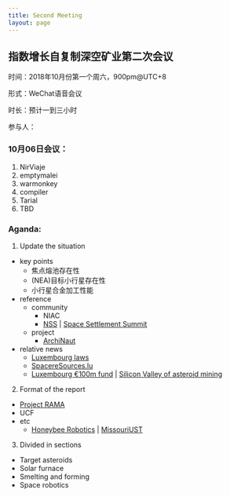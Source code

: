 ```yaml
---
title: Second Meeting
layout: page
---
```


## 指数增长自复制深空矿业第二次会议

时间：2018年10月份第一个周六，900pm@UTC+8

形式：WeChat语音会议

时长：预计一到三小时

参与人：

### 10月06日会议：
1. NirViaje
2. emptymalei
3. warmonkey
4. compiler
5. Tarial
6. TBD

### Aganda:

1. Update the situation
  * key points
    * 焦点熔池存在性
    * (NEA)目标小行星存在性
    * 小行星合金加工性能
  * reference
    * community
      * NIAC
      * [NSS](https://nss.org/) | [Space Settlement Summit](http://spacesettlementsummit.nss.org/)
    * project
      * [ArchiNaut](https://madeinspace.us/archinaut)
  * relative news
    * [Luxembourg laws](https://www.ft.com/content/af15f0e4-707a-11e7-93ff-99f383b09ff9)
    * [SpacereSources.lu](https://spaceresources.public.lu/en.html)
    * [Luxembourg €100m fund](https://www.ft.com/content/76f3c180-b5e5-11e8-bbc3-ccd7de085ffe) | [Silicon Valley of asteroid mining](https://www.cnbc.com/2018/04/16/luxembourg-vies-to-become-the-silicon-valley-of-asteroid-mining.html)
2. Format of the report
  * [Project RAMA](https://static1.squarespace.com/static/56d9b0528259b560ad38cde1/t/58c1758a15d5db4620fbffdb/1490211480317/Project+RAMA+NIAC+Phase+I+Final+Report.pdf)
  * UCF
  * etc
    * [Honeybee Robotics](https://www.lpi.usra.edu/sbag/meetings/jan2017/presentations/Zacny.pdf) | [MissouriUST](http://ssi.org/2010/SM14_presentations/101030_SSI_Blair-Gertsch.pdf)
3. Divided in sections
  * Target asteroids
  * Solar furnace
  * Smelting and forming
  * Space robotics
